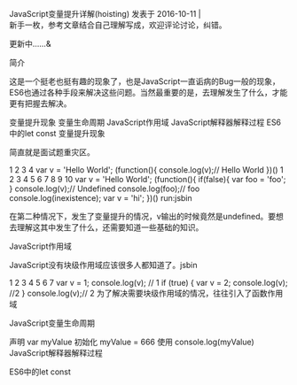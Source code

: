 JavaScript变量提升详解(hoisting)
发表于 2016-10-11   |  
新手一枚，参考文章结合自己理解写成，欢迎评论讨论，纠错。

更新中……&

简介

这是一个挺老也挺有趣的现象了，也是JavaScript一直诟病的Bug一般的现象，ES6也通过各种手段来解决这些问题。当然最重要的是，去理解发生了什么，才能更有把握去解决。

变量提升现象
变量生命周期
JavaScript作用域
JavaScript解释器解释过程
ES6中的let const
变量提升现象

简直就是面试题重灾区。

1
2
3
4
var v = 'Hello World';
(function(){
    console.log(v);// Hello World
})()
1
2
3
4
5
6
7
8
9
10
var v = 'Hello World';
(function(){
    if(false){
      var foo = 'foo';
    }
    console.log(v);// Undefined
    console.log(foo);// foo
    console.log(inexistence);
    var v = 'hi';
})()
run:jsbin

在第二种情况下，发生了变量提升的情况，v输出的时候竟然是undefined。要想去理解这其中发生了什么，还需要知道一些基础的知识。

JavaScript作用域

JavaScript没有块级作用域应该很多人都知道了。jsbin

1
2
3
4
5
6
7
 var v = 1;
    console.log(v); // 1
 if (true) {
   var v = 2;
   console.log(v); //2
}
 console.log(v);// 2
为了解决需要块级作用域的情况，往往引入了函数作用域

JavaScript变量生命周期

声明 var myValue
初始化 myValue = 666
使用 console.log(myValue)
JavaScript解释器解释过程

ES6中的let const